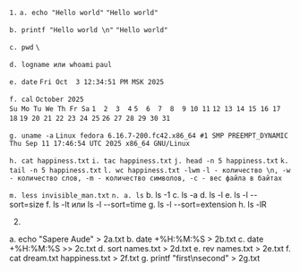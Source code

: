 `1.`
`a. echo "Hello world"`
`"Hello world"`

`b. printf "Hello world \n"`
`"Hello world"`

`c. pwd`
`\`

`d. logname или whoami`
`paul`

`e. date`
`Fri Oct  3 12:34:51 PM MSK 2025`

`f. cal`
    `October 2025`    
`Su Mo Tu We Th Fr Sa`
          `1  2  3  4`
 `5  6  7  8  9 10 11`
`12 13 14 15 16 17 18`
`19 20 21 22 23 24 25`
`26 27 28 29 30 31`   

`g. uname -a` 
`Linux fedora 6.16.7-200.fc42.x86_64 #1 SMP PREEMPT_DYNAMIC Thu Sep 11 17:46:54 UTC 2025 x86_64 GNU/Linux`

`h. cat happiness.txt`
`i. tac happiness.txt`
`j. head -n 5 happiness.txt`
`k. tail -n 5 happiness.txt`
`l. wc happiness.txt -lwm`
`-l - количество \n, -w - количество слов, -m - количество символов, -c - вес файла в байтах`

`m. less invisible_man.txt`
`n. a. ls`
b. ls -1
c. ls -a
d. ls -l
e. ls -l --sort=size
f. ls -lt или ls -l --sort=time
g. ls -l --sort=extension
h. ls -lR

2.
a. echo "Sapere Aude" > 2a.txt
b. date +%H:%M:%S > 2b.txt
c. date +%H:%M:%S >> 2c.txt
d. sort names.txt > 2d.txt
e. rev names.txt > 2e.txt
f. cat dream.txt happiness.txt > 2f.txt
g. printf "first\nsecond" > 2g.txt